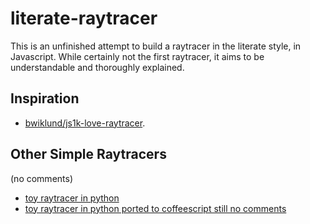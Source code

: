# literate-raytracer

This is an unfinished attempt to build a raytracer in the literate style,
in Javascript. While certainly not the first raytracer, it aims to be
understandable and thoroughly explained.

## Inspiration

* [bwiklund/js1k-love-raytracer](https://github.com/bwiklund/js1k-love-raytracer).

## Other Simple Raytracers

(no comments)

* [toy raytracer in python](http://www.lshift.net/blog/2008/10/29/toy-raytracer-in-python)
* [toy raytracer in python ported to coffeescript still no comments](https://github.com/agend07/coffee_raytracer)
